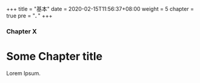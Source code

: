 +++
title = "基本"
date = 2020-02-15T11:56:37+08:00
weight = 5
chapter = true
pre = "<b>. </b>"
+++

### Chapter X

# Some Chapter title

Lorem Ipsum.
